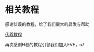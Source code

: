 # 相关教程

感谢伏羲的教程，给了我们很大的启发与帮助

[伏羲教程](https://frt-fuxilegion.gitbook.io/project/)

再次感谢H叔的教程引领我们加入EVE，o7

